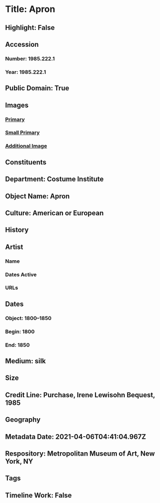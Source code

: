 # Title: Apron
## Highlight: False
## Accession
### Number: 1985.222.1
### Year: 1985.222.1
## Public Domain: True
## Images
### [Primary](https://images.metmuseum.org/CRDImages/ci/original/1985.222.1.jpg)
### [Small Primary](https://images.metmuseum.org/CRDImages/ci/web-large/1985.222.1.jpg)
### [Additional Image](https://images.metmuseum.org/CRDImages/ci/original/1985.222.1_d.jpg)
## Constituents
## Department: Costume Institute
## Object Name: Apron
## Culture: American or European
## History
## Artist
### Name
### Dates Active
### URLs
## Dates
### Object: 1800–1850
### Begin: 1800
### End: 1850
## Medium: silk
## Size
## Credit Line: Purchase, Irene Lewisohn Bequest, 1985
## Geography
## Metadata Date: 2021-04-06T04:41:04.967Z
## Respository: Metropolitan Museum of Art, New York, NY
## Tags
## Timeline Work: False